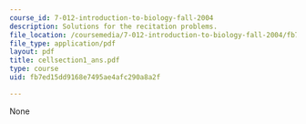 ```yaml
---
course_id: 7-012-introduction-to-biology-fall-2004
description: Solutions for the recitation problems.
file_location: /coursemedia/7-012-introduction-to-biology-fall-2004/fb7ed15dd9168e7495ae4afc290a8a2f_cellsection1_ans.pdf
file_type: application/pdf
layout: pdf
title: cellsection1_ans.pdf
type: course
uid: fb7ed15dd9168e7495ae4afc290a8a2f

---
```

None
